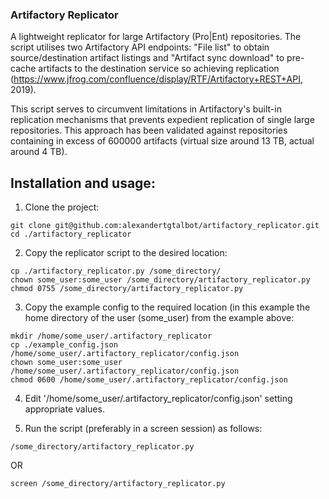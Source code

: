 ### Artifactory Replicator
A lightweight replicator for large Artifactory (Pro|Ent) repositories. The
script utilises two Artifactory API endpoints: "File list" to obtain
source/destination artifact listings and "Artifact sync download" to pre-cache
artifacts to the destination service so achieving replication
(https://www.jfrog.com/confluence/display/RTF/Artifactory+REST+API, 2019).

This script serves to circumvent limitations in Artifactory's built-in
replication mechanisms that prevents expedient replication of single large
repositories. This approach has been validated against repositories containing
in excess of 600000 artifacts (virtual size around 13 TB, actual around 4 TB).

## Installation and usage:
1. Clone the project:
```
git clone git@github.com:alexandertgtalbot/artifactory_replicator.git
cd ./artifactory_replicator
```

2. Copy the replicator script to the desired location:
```
cp ./artifactory_replicator.py /some_directory/
chown some_user:some_user /some_directory/artifactory_replicator.py
chmod 0755 /some_directory/artifactory_replicator.py
```

3. Copy the example config to the required location (in this example the home
   directory of the user (some_user) from the example above:
```
mkdir /home/some_user/.artifactory_replicator
cp ./example_config.json /home/some_user/.artifactory_replicator/config.json
chown some_user:some_user /home/some_user/.artifactory_replicator/config.json
chmod 0600 /home/some_user/.artifactory_replicator/config.json
```
4. Edit '/home/some_user/.artifactory_replicator/config.json' setting
   appropriate values.

5. Run the script (preferably in a screen session) as follows:
```
/some_directory/artifactory_replicator.py
```
OR
```
screen /some_directory/artifactory_replicator.py
```
